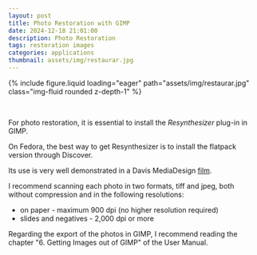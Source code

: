 ```yaml
---
layout: post
title: Photo Restoration with GIMP
date: 2024-12-18 21:01:00
description: Photo Restoration
tags: restoration images
categories: applications
thumbnail: assets/img/restaurar.jpg
---
```


<div class="row mt-3">
    <div class="col-sm mt-3 mt-md-0">
        {% include figure.liquid loading="eager" path="assets/img/restaurar.jpg" class="img-fluid rounded z-depth-1" %}
    </div>
</div>

&nbsp;

For photo restoration, it is essential to install the _Resynthesizer_ plug-in in GIMP.

On Fedora, the best way to get Resynthesizer is to install the flatpack version through Discover.

Its use is very well demonstrated in a Davis MediaDesign [film](https://daviesmediadesign.com/video-tutorials/gimp-2-10-tutorial-restore-and-repair-old-photos-with-severe-damage/).

I recommend scanning each photo in two formats, tiff and jpeg, both without compression and in the following resolutions:

- on paper - maximum 900 dpi (no higher resolution required)
- slides and negatives - 2,000 dpi or more

Regarding the export of the photos in GIMP, I recommend reading the chapter "6. Getting Images out of GIMP" of the User Manual.

&nbsp;

<script src="https://giscus.app/client.js"
        data-repo="pratajo/pratajo.github.io"
        data-repo-id="R_kgDONl93Sw"
        data-category="Comments"
        data-category-id="DIC_kwDONl93S84Cl7yv"
        data-mapping="title"
        data-strict="1"
        data-reactions-enabled="1"
        data-emit-metadata="0"
        data-input-position="bottom"
        data-theme="preferred_color_scheme"
        data-lang="en"
        crossorigin="anonymous"
        async>
</script>
